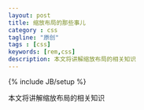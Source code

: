 ```yaml
---
layout: post
title: 缩放布局的那些事儿
category : css
tagline: "原创"
tags : [css]
keywords: [rem,css]
description: 本文将讲解缩放布局的相关知识
---
```

{% include JB/setup %}

本文将讲解缩放布局的相关知识
